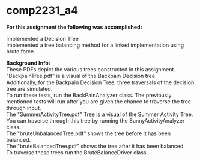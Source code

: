 # comp2231_a4

**For this assignment the following was accomplished:**

Implemented a Decision Tree\
Implemented a tree balancing method for a linked implementation using brute force.

**Background Info:**\
These PDFs depict the various trees constructed in this assignment.\
"BackpainTree.pdf" is a visual of the Backpain Decision tree.\
Additionally, for the Backpain Decision Tree, three traversals of the decision tree are simulated.\
To run these tests, run the BackPainAnalyzer class. The previously mentioned tests will run after you are given the chance to traverse the tree through input.\
The "SummerActivityTree.pdf" Tree is a visual of the Summer Activity Tree. You can traverse through this tree by running the SunnyActivityAnalyzer class.\
The "bruteUnbalancedTree.pdf" shows the tree before it has been balanced.\
The "bruteBalancedTree.pdf" shows the tree after it has been balanced.\
To traverse these trees run the BruteBalanceDriver class.
